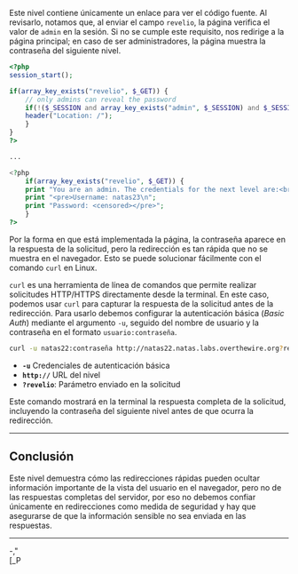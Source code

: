 Este nivel contiene únicamente un enlace para ver el código fuente. Al revisarlo, notamos que, al enviar el campo `revelio`, la página verifica el valor de `admin` en la sesión. Si no se cumple este requisito, nos redirige a la página principal; en caso de ser administradores, la página muestra la contraseña del siguiente nivel.
```php
<?php
session_start();

if(array_key_exists("revelio", $_GET)) {
    // only admins can reveal the password
    if(!($_SESSION and array_key_exists("admin", $_SESSION) and $_SESSION["admin"] == 1)) {
    header("Location: /");
    }
}
?>

...

<?php
    if(array_key_exists("revelio", $_GET)) {
    print "You are an admin. The credentials for the next level are:<br>";
    print "<pre>Username: natas23\n";
    print "Password: <censored></pre>";
    }
?>
```

Por la forma en que está implementada la página, la contraseña aparece en la respuesta de la solicitud, pero la redirección es tan rápida que no se muestra en el navegador. Esto se puede solucionar fácilmente con el comando  `curl` en Linux.

`curl` es una herramienta de línea de comandos que permite realizar solicitudes HTTP/HTTPS directamente desde la terminal. En este caso, podemos usar `curl` para capturar la respuesta de la solicitud antes de la redirección. Para usarlo debemos configurar la autenticación básica (*Basic Auth*) mediante el argumento `-u`, seguido del nombre de usuario y la contraseña en el formato `usuario:contraseña`.
```bash
curl -u natas22:contraseña http://natas22.natas.labs.overthewire.org?revelio
```

- **`-u`** Credenciales de autenticación básica
- **`http://`** URL del nivel
- **`?revelio`**: Parámetro enviado en la solicitud

Este comando mostrará en la terminal la respuesta completa de la solicitud, incluyendo la contraseña del siguiente nivel antes de que ocurra la redirección.

---
## **Conclusión**
 
Este nivel demuestra cómo las redirecciones rápidas pueden ocultar información importante de la vista del usuario en el navegador, pero no de las respuestas completas del servidor, por eso no debemos confiar únicamente en redirecciones como medida de seguridad y hay que asegurarse de que la información sensible no sea enviada en las respuestas.

---
-,"  
[_P